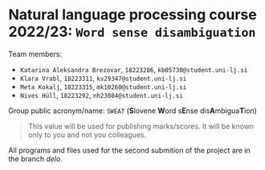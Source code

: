 # Natural language processing course 2022/23: `Word sense disambiguation`

Team members:
 * `Katarina Aleksandra Brezovar`, `18223286`, `kb05730@student.uni-lj.si`
 * `Klara Vrabl`, `18223311`, `kv29347@student.uni-lj.si`
 * `Meta Kokalj`, `18223315`, `mk10260@student.uni-lj.si`
 * `Nives Hüll`, `18223292`, `nh23084@student.uni-lj.si`

Group public acronym/name: `SWEAT` (**S**lovene **W**ord s**E**nse dis**A**mbigua**T**ion)
 > This value will be used for publishing marks/scores. It will be known only to you and not you colleagues.

All programs and files used for the second submition of the project are in the branch *delo*.

